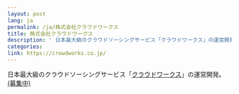 ```yaml
---
layout: post
lang: ja
permalink: /ja/株式会社クラウドワークス
title: 株式会社クラウドワークス
description: ' 日本最大級のクラウドソーシングサービス「クラウドワークス」の運営開発。 (募集中) '
categories: 
link: https://crowdworks.co.jp/
---
```


<p>日本最大級のクラウドソーシングサービス「<a href="https://crowdworks.jp/">クラウドワークス</a>」の運営開発。 <a href="https://www.wantedly.com/projects/55681">(募集中)</a></p>
